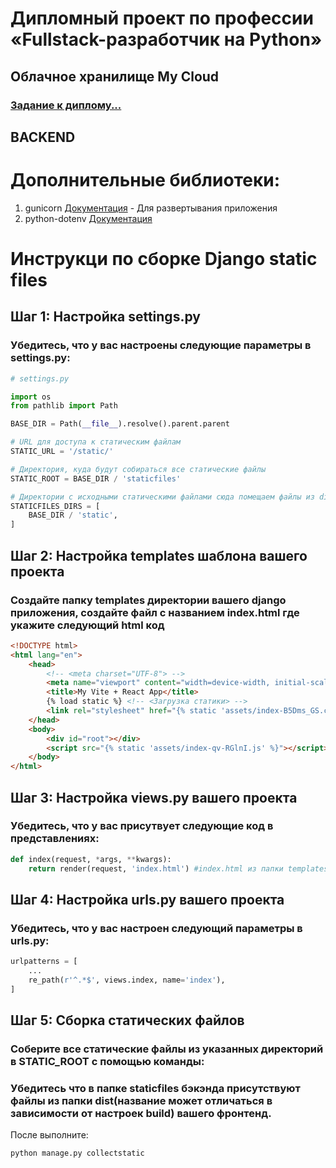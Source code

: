 # Дипломный проект по профессии «Fullstack-разработчик на Python»
## Облачное хранилище My Cloud
### [Задание к диплому...](https://github.com/netology-code/fpy-diplom/blob/main/README.md)
## BACKEND
# Дополнительные библиотеки:
1. gunicorn [Документация](https://gunicorn.org/) - Для развертывания приложения
2. python-dotenv [Документация](https://pypi.org/project/python-dotenv/)
# Инструкци по сборке Django static files
## Шаг 1: Настройка settings.py
### Убедитесь, что у вас настроены следующие параметры в settings.py:
```python
# settings.py

import os
from pathlib import Path

BASE_DIR = Path(__file__).resolve().parent.parent

# URL для доступа к статическим файлам
STATIC_URL = '/static/'

# Директория, куда будут собираться все статические файлы
STATIC_ROOT = BASE_DIR / 'staticfiles'

# Директории с исходными статическими файлами сюда помещаем файлы из dist фронтенда
STATICFILES_DIRS = [
    BASE_DIR / 'static',
]
```
## Шаг 2: Настройка templates шаблона вашего проекта
### Создайте папку templates директории вашего django приложения, создайте файл с названием index.html где укажите следующий html код
```html
<!DOCTYPE html>
<html lang="en">
    <head>
        <!-- <meta charset="UTF-8"> -->
        <meta name="viewport" content="width=device-width, initial-scale=1.0">
        <title>My Vite + React App</title>
        {% load static %} <!-- <Загрузка статики> -->
        <link rel="stylesheet" href="{% static 'assets/index-B5Dms_GS.css' %}"> <!-- <Название css файла в папке static> -->
    </head>
    <body>
        <div id="root"></div>
        <script src="{% static 'assets/index-qv-RGlnI.js' %}"></script> <!-- <Название js файла в папке static> -->
    </body>
</html>
```
## Шаг 3: Настройка views.py вашего проекта
### Убедитесь, что у вас присутвует следующие код в представлениях:
```python
def index(request, *args, **kwargs):
    return render(request, 'index.html') #index.html из папки templates
```
## Шаг 4: Настройка urls.py вашего проекта
### Убедитесь, что у вас настроен следующий параметры в urls.py:
```python
urlpatterns = [
    ...
    re_path(r'^.*$', views.index, name='index'),
]
```
## Шаг 5: Сборка статических файлов
### Соберите все статические файлы из указанных директорий в STATIC_ROOT с помощью команды:
### Убедитесь что в папке staticfiles бэкэнда присутствуют файлы из папки dist(название может отличаться в зависимости от настроек build) вашего фронтенд.
После выполните:
```
python manage.py collectstatic
```
